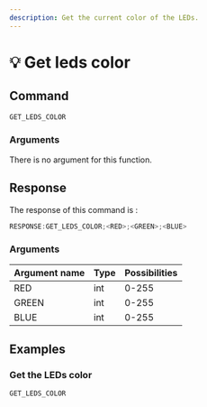```yaml
---
description: Get the current color of the LEDs.
---
```


# 💡 Get leds color

## Command

```javascript
GET_LEDS_COLOR
```

### Arguments

There is no argument for this function.

## Response

The response of this command is :

```javascript
RESPONSE:GET_LEDS_COLOR;<RED>;<GREEN>;<BLUE>
```

### Arguments

| Argument name | Type | Possibilities |
| ------------- | ---- | ------------- |
| RED           | int  | 0-255         |
| GREEN         | int  | 0-255         |
| BLUE          | int  | 0-255         |

## Examples

### Get the LEDs color

```javascript
GET_LEDS_COLOR
```
